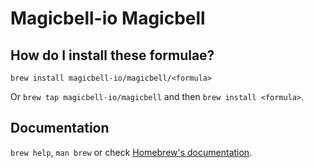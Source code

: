 # Magicbell-io Magicbell

## How do I install these formulae?

`brew install magicbell-io/magicbell/<formula>`

Or `brew tap magicbell-io/magicbell` and then `brew install <formula>`.

## Documentation

`brew help`, `man brew` or check [Homebrew's documentation](https://docs.brew.sh).
